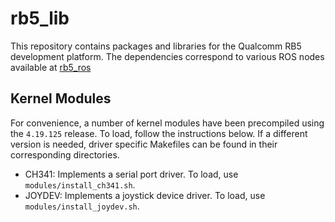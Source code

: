 # rb5_lib


This repository contains packages and libraries for the Qualcomm RB5 development platform. The dependencies correspond to various ROS nodes available at [rb5_ros]()

## Kernel Modules

For convenience, a number of kernel modules have been precompiled using the <code>4.19.125</code> release. To load, follow the instructions below. If a different version is needed, driver specific Makefiles can be found in their corresponding directories.

<ul>
  <li> CH341: Implements a serial port driver. To load, use <code>modules/install_ch341.sh</code>. </li>
  <li> JOYDEV: Implements a joystick device driver. To load, use <code>modules/install_joydev.sh</code>. </li>
</ul>

